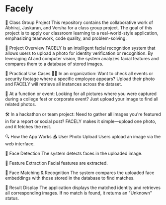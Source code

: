 
# Facely
📌 Class Group Project This repository contains the collaborative work of Abhiraj, Jaskaran, and Versha for a class group project. The goal of this project is to apply our classroom learning to a real-world-style application, emphasizing teamwork, code quality, and problem-solving. 


🚀 Project Overview
FACELY is an intelligent facial recognition system that allows users to upload a photo for identity verification or recognition. By leveraging AI and computer vision, the system analyzes facial features and compares them to a database of stored images.

🔎 Practical Use Cases
👨‍💼 In an organization:
Want to check all events or security footage where a specific employee appears? Upload their photo and FACELY will retrieve all instances across the dataset.

🎉 At a function or event:
Looking for all pictures where you were captured during a college fest or corporate event? Just upload your image to find all related photos.

🛠️ In a hackathon or team project:
Need to gather all images you're featured in for a report or social post? FACELY makes it simple—upload one photo, and it fetches the rest.

🔍 How the App Works
📤 User Photo Upload
Users upload an image via the web interface.

🧠 Face Detection
The system detects faces in the uploaded image.

🧬 Feature Extraction
Facial features are extracted.

🔗 Face Matching & Recognition
The system compares the uploaded face embeddings with those stored in the database to find matches.

📲 Result Display
The application displays the matched identity and retrieves all corresponding images. If no match is found, it returns an "Unknown" status.







